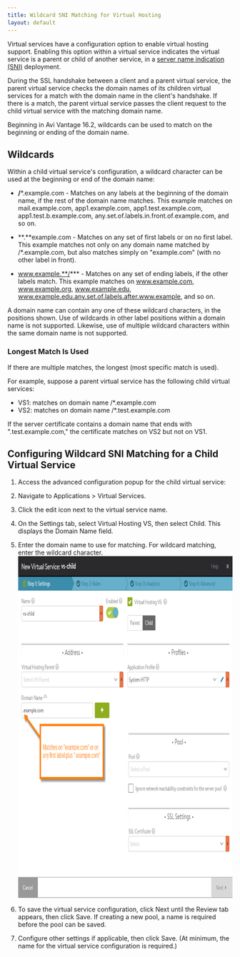 ```yaml
---
title: Wildcard SNI Matching for Virtual Hosting
layout: default
---
```

Virtual services have a configuration option to enable virtual hosting support. Enabling this option within a virtual service indicates the virtual service is a parent or child of another service, in a <a href="/server-name-indication/">server name indication (SNI)</a> deployment.

During the SSL handshake between a client and a parent virtual service, the parent virtual service checks the domain names of its children virtual services for a match with the domain name in the client's handshake. If there is a match, the parent virtual service passes the client request to the child virtual service with the matching domain name.

Beginning in Avi Vantage 16.2, wildcards can be used to match on the beginning or ending of the domain name.
<a name="wildcards"></a>

## Wildcards

Within a child virtual service's configuration, a wildcard character can be used at the beginning or end of the domain name:

* **/***.example.com - Matches on any labels at the beginning of the domain name, if the rest of the domain name matches. This example matches on mail.example.com, app1.example.com, app1.test.example.com, app1.test.b.example.com, any.set.of.labels.in.front.of.example.com, and so on.

* **.**example.com - Matches on any set of first labels or on no first label. This example matches not only on any domain name matched by /*.example.com, but also matches simply on "example.com" (with no other label in front).

* www.example.**/*** - Matches on any set of ending labels, if the other labels match. This example matches on www.example.com, www.example.org, www.example.edu, www.example.edu.any.set.of.labels.after.www.example, and so on.

A domain name can contain any one of these wildcard characters, in the positions shown. Use of wildcards in other label positions within a domain name is not supported. Likewise, use of multiple wildcard characters within the same domain name is not supported.

### Longest Match Is Used

If there are multiple matches, the longest (most specific match is used).

For example, suppose a parent virtual service has the following child virtual services:

* VS1: matches on domain name /*.example.com
* VS2: matches on domain name /*.test.example.com

If the server certificate contains a domain name that ends with ".test.example.com," the certificate matches on VS2 but not on VS1.

## Configuring Wildcard SNI Matching for a Child Virtual Service

1. Access the advanced configuration popup for the child virtual service:

1. Navigate to Applications > Virtual Services.
1. Click the edit icon next to the virtual service name.
1. On the Settings tab, select Virtual Hosting VS, then select Child. This displays the Domain Name field.
1. Enter the domain name to use for matching. For wildcard matching, enter the <a name="wildcards"></a>wildcard character.
<a href="img/wildcard-child-vs-domain-matching.png"><img src="img/wildcard-child-vs-domain-matching.png" alt="wildcard-child-vs-domain-matching" width="878" height="766"></a>
1. To save the virtual service configuration, click Next until the Review tab appears, then click Save. If creating a new pool, a name is required before the pool can be saved.
1. Configure other settings if applicable, then click Save. (At minimum, the name for the virtual service configuration is required.)